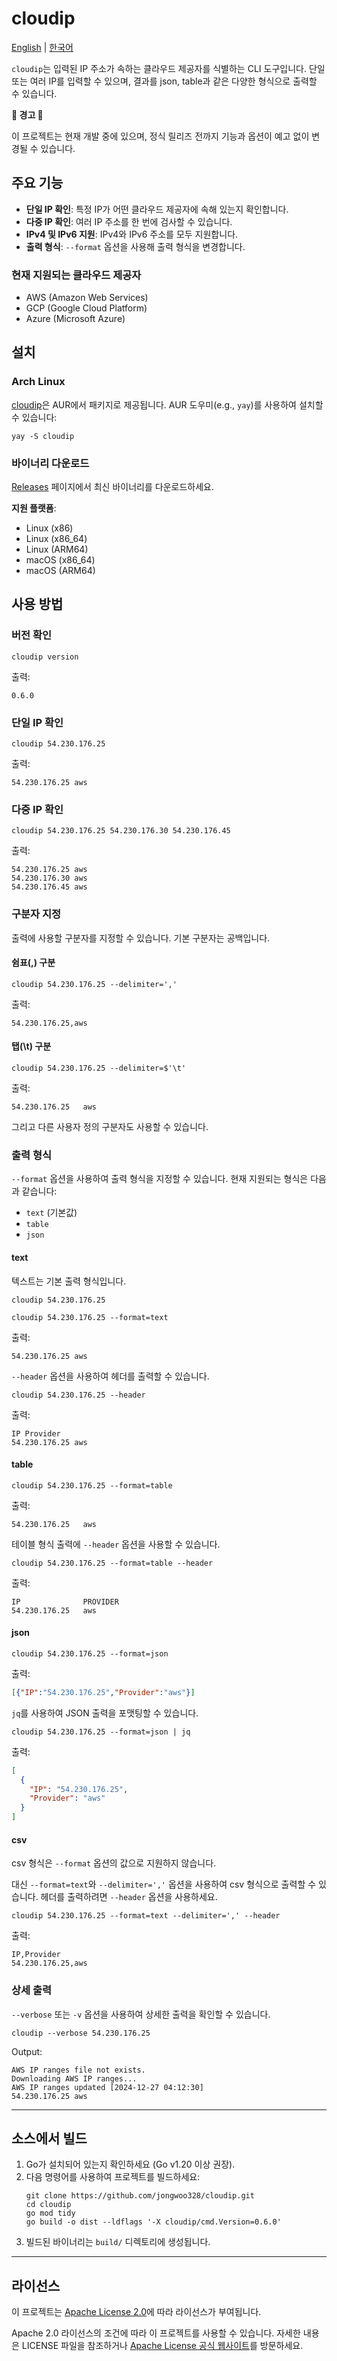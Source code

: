 # cloudip

[English](../README.md) | [한국어](./README_ko.md)

`cloudip`는 입력된 IP 주소가 속하는 클라우드 제공자를 식별하는 CLI 도구입니다. 단일 또는 여러 IP를 입력할 수 있으며, 결과를 json, table과 같은 다양한 형식으로 출력할 수 있습니다.

**🚨 경고 🚨**

이 프로젝트는 현재 개발 중에 있으며, 정식 릴리즈 전까지 기능과 옵션이 예고 없이 변경될 수 있습니다.


## 주요 기능
- **단일 IP 확인**: 특정 IP가 어떤 클라우드 제공자에 속해 있는지 확인합니다.
- **다중 IP 확인**: 여러 IP 주소를 한 번에 검사할 수 있습니다.
- **IPv4 및 IPv6 지원**: IPv4와 IPv6 주소를 모두 지원합니다.
- **출력 형식**: `--format` 옵션을 사용해 출력 형식을 변경합니다.

### 현재 지원되는 클라우드 제공자
- AWS (Amazon Web Services)
- GCP (Google Cloud Platform)
- Azure (Microsoft Azure)

## 설치
### Arch Linux
[cloudip](https://aur.archlinux.org/packages/cloudip)은 AUR에서 패키지로 제공됩니다.
AUR 도우미(e.g., `yay`)를 사용하여 설치할 수 있습니다:
```shell
yay -S cloudip
```

### 바이너리 다운로드
[Releases](https://github.com/jongwoo328/cloudip/releases) 페이지에서 최신 바이너리를 다운로드하세요.

**지원 플랫폼**:
- Linux (x86)
- Linux (x86_64)
- Linux (ARM64)
- macOS (x86_64)
- macOS (ARM64)


## 사용 방법
### 버전 확인
```shell
cloudip version
```
출력:
```
0.6.0
```

### 단일 IP 확인
```shell
cloudip 54.230.176.25
```
출력:
```
54.230.176.25 aws
```

### 다중 IP 확인
```shell
cloudip 54.230.176.25 54.230.176.30 54.230.176.45
```
출력:
```
54.230.176.25 aws
54.230.176.30 aws
54.230.176.45 aws
```

### 구분자 지정
출력에 사용할 구분자를 지정할 수 있습니다. 기본 구분자는 공백입니다.
#### 쉼표(,) 구분
```shell
cloudip 54.230.176.25 --delimiter=','
```
출력:
```
54.230.176.25,aws
```

#### 탭(\t) 구분
```shell
cloudip 54.230.176.25 --delimiter=$'\t'
```
출력:
```
54.230.176.25   aws
```
그리고 다른 사용자 정의 구분자도 사용할 수 있습니다.

### 출력 형식
`--format` 옵션을 사용하여 출력 형식을 지정할 수 있습니다. 현재 지원되는 형식은 다음과 같습니다:
- `text` (기본값)
- `table`
- `json`

#### text
텍스트는 기본 출력 형식입니다.
```shell
cloudip 54.230.176.25
```
```shell
cloudip 54.230.176.25 --format=text
```
출력:
```
54.230.176.25 aws
```
`--header` 옵션을 사용하여 헤더를 출력할 수 있습니다.
```shell
cloudip 54.230.176.25 --header
```
출력:
```
IP Provider
54.230.176.25 aws
```

#### table
```shell
cloudip 54.230.176.25 --format=table
```
출력:
```
54.230.176.25   aws
```
테이블 형식 출력에 `--header` 옵션을 사용할 수 있습니다.
```shell
cloudip 54.230.176.25 --format=table --header
```
출력:
```
IP              PROVIDER 
54.230.176.25   aws
```

#### json
```shell
cloudip 54.230.176.25 --format=json
```
출력:
```json
[{"IP":"54.230.176.25","Provider":"aws"}]
```
`jq`를 사용하여 JSON 출력을 포맷팅할 수 있습니다.
```shell
cloudip 54.230.176.25 --format=json | jq
```
출력:
```json
[
  {
    "IP": "54.230.176.25",
    "Provider": "aws"
  }
]
```

#### csv
csv 형식은 `--format` 옵션의 값으로 지원하지 않습니다.

대신 `--format=text`와 `--delimiter=','` 옵션을 사용하여 csv 형식으로 출력할 수 있습니다.
헤더를 출력하려면 `--header` 옵션을 사용하세요.
```shell
cloudip 54.230.176.25 --format=text --delimiter=',' --header
```
출력:
```
IP,Provider
54.230.176.25,aws
```

### 상세 출력
`--verbose` 또는 `-v` 옵션을 사용하여 상세한 출력을 확인할 수 있습니다.
```shell
cloudip --verbose 54.230.176.25
```
Output:
```
AWS IP ranges file not exists.
Downloading AWS IP ranges...
AWS IP ranges updated [2024-12-27 04:12:30]
54.230.176.25 aws
```

---

## 소스에서 빌드
1. Go가 설치되어 있는지 확인하세요 (Go v1.20 이상 권장).
2. 다음 명령어를 사용하여 프로젝트를 빌드하세요:
   ```shell
   git clone https://github.com/jongwoo328/cloudip.git
   cd cloudip
   go mod tidy
   go build -o dist --ldflags '-X cloudip/cmd.Version=0.6.0'
   ```
3. 빌드된 바이너리는 `build/` 디렉토리에 생성됩니다.

---

## 라이선스
이 프로젝트는 [Apache License 2.0](../LICENSE)에 따라 라이선스가 부여됩니다.

Apache 2.0 라이선스의 조건에 따라 이 프로젝트를 사용할 수 있습니다. 자세한 내용은 LICENSE 파일을 참조하거나 [Apache License 공식 웹사이트](http://www.apache.org/licenses/LICENSE-2.0)를 방문하세요.

